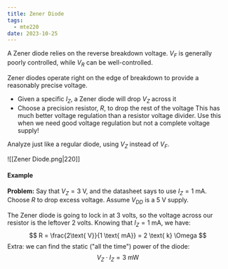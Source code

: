 ```yaml
---
title: Zener Diode
tags:
  - mte220
date: 2023-10-25
---
```

A Zener diode relies on the reverse breakdown voltage. $V_{F}$ is generally poorly controlled, while $V_{R}$ can be well-controlled.

Zener diodes operate right on the edge of breakdown to provide a reasonably precise voltage.
- Given a specific $I_{Z}$, a Zener diode will drop $V_{Z}$ across it
- Choose a precision resistor, $R$, to drop the rest of the voltage
This has much better voltage regulation than a resistor voltage divider. Use this when we need good voltage regulation but not a complete voltage supply!

Analyze just like a regular diode, using $V_{Z}$ instead of $V_{F}$. 

![[Zener Diode.png|220]]

#### Example
**Problem:** Say that $V_{Z} = 3\text{ V}$, and the datasheet says to use $I_{Z} = 1\text{ mA}$. Choose $R$ to drop excess voltage. Assume $V_{DD}$ is a $5\text{ V}$ supply.

The Zener diode is going to lock in at 3 volts, so the voltage across our resistor is the leftover 2 volts. Knowing that $I_{Z} = 1\text{ mA}$, we have:
$$
R = \frac{2\text{ V}}{1 \text{ mA}} = 2 \text{ k} \Omega
$$
Extra: we can find the static ("all the time") power of the diode:
$$
	V_{Z} \cdot I_{Z} = 3\text{ mW}
$$
